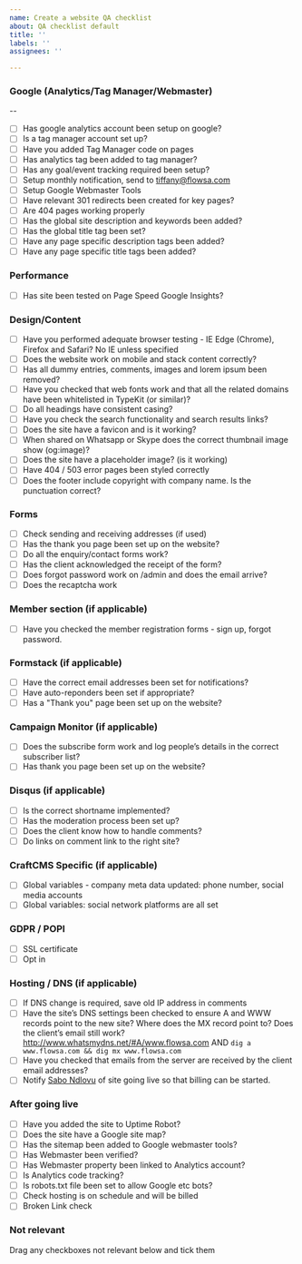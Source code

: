 ```yaml
---
name: Create a website QA checklist
about: QA checklist default
title: ''
labels: ''
assignees: ''

---
```


### Google (Analytics/Tag Manager/Webmaster)
--

- [ ] Has google analytics account been setup on google?
- [ ] Is a tag manager account set up?
- [ ] Have you added Tag Manager code on pages
- [ ] Has analytics tag been added to tag manager?
- [ ] Has any goal/event tracking required been setup?
- [ ] Setup monthly notification, send to tiffany@flowsa.com
- [ ] Setup Google Webmaster Tools
- [ ] Have relevant 301 redirects been created for key pages?
- [ ] Are 404 pages working properly
- [ ] Has the global site description and keywords been added?
- [ ] Has the global title tag been set?
- [ ] Have any page specific description tags been added?
- [ ] Have any page specific title tags been added?
 
### Performance

- [ ] Has site been tested on Page Speed Google Insights?

### Design/Content

- [ ] Have you performed adequate browser testing - IE Edge (Chrome), Firefox and Safari? No IE unless specified
- [ ] Does the website work on mobile and stack content correctly?
- [ ] Has all dummy entries, comments, images and lorem ipsum been removed?
- [ ] Have you checked that web fonts work and that all the related domains have been whitelisted in TypeKit (or similar)?
- [ ] Do all headings have consistent casing?
- [ ] Have you check the search functionality and search results links?
- [ ] Does the site have a favicon and is it working?
- [ ] When shared on Whatsapp or Skype does the correct thumbnail image show (og:image)?
- [ ] Does the site have a placeholder image? (is it working)
- [ ] Have 404 / 503 error pages been styled correctly
- [ ] Does the footer include copyright with company name. Is the punctuation correct?

### Forms

- [ ] Check sending and receiving addresses (if used)
- [ ] Has the thank you page been set up on the website?
- [ ] Do all the enquiry/contact forms work?
- [ ] Has the client acknowledged the receipt of the form?
- [ ] Does forgot password work on /admin and does the email arrive?
- [ ] Does the recaptcha work

### Member section (if applicable)

- [ ] Have you checked the member registration forms - sign up, forgot password.

### Formstack  (if applicable)

- [ ] Have the correct email addresses been set for notifications?
- [ ] Have auto-reponders been set if appropriate?
- [ ] Has a "Thank you" page been set up on the website?

### Campaign Monitor  (if applicable)

- [ ] Does the subscribe form work and log people’s details in the correct subscriber list?
- [ ] Has thank you page been set up on the website?

### Disqus  (if applicable)

- [ ] Is the correct shortname implemented?
- [ ] Has the moderation process been set up?
- [ ] Does the client know how to handle comments?
- [ ] Do links on comment link to the right site?

### CraftCMS Specific  (if applicable)

- [ ] Global variables - company meta data updated: phone number, social media accounts
- [ ] Global variables: social network platforms are all set

### GDPR / POPI 
- [ ] SSL certificate
- [ ] Opt in

### Hosting / DNS  (if applicable)

- [ ] If DNS change is required, save old IP address in comments
- [ ] Have the site’s DNS settings been checked to ensure A and WWW records point to the new site? Where does the MX record point to? Does the client’s email still work? http://www.whatsmydns.net/#A/www.flowsa.com AND `dig a www.flowsa.com && dig mx www.flowsa.com`
- [ ] Have you checked that emails from the server are received by the client email addresses?
- [ ] Notify [Sabo Ndlovu](mailto:sabo@flowsa.com) of site going live so that billing can be started.

### After going live
- [ ] Have you added the site to Uptime Robot?
- [ ] Does the site have a Google site map?
- [ ] Has the sitemap been added to Google webmaster tools?
- [ ] Has Webmaster been verified?
- [ ] Has Webmaster property been linked to Analytics account?
- [ ] Is Analytics code tracking?
- [ ] Is robots.txt file been set to allow Google etc bots?
- [ ] Check hosting is on schedule and will be billed
- [ ] Broken Link check

### Not relevant
Drag any checkboxes not relevant below and tick them
